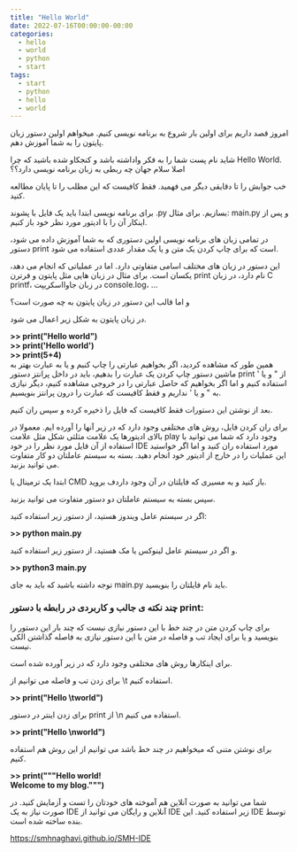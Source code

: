 ```yaml
---
title: "Hello World"
date: 2022-07-16T00:00:00-00:00
categories:
  - hello
  - world
  - python
  - start
tags:
  - start
  - python
  - hello
  - world
---
```


امروز قصد داریم برای اولین بار شروع به برنامه نویسی کنیم. 
میخواهم اولین دستور زبان پایتون را به شما آموزش دهم. 

شاید نام پست شما را به فکر واداشته باشد و کنجکاو شده باشید که چرا Hello World. اصلا سلام جهان چه ربطی به زبان برنامه نویسی دارد؟؟

خب جوابش را تا دقایقی دیگر می فهمید. فقط کافیست که این مطلب را تا پایان مطالعه کنید.

برای برنامه نویسی ابتدا باید یک فایل با پشوند .py بسازیم. برای مثال: main.py و پس از اینکار آن را با ادیتور مورد نظر خود باز کنیم. 

در تمامی زبان های برنامه نویسی اولین دستوری که به شما آموزش داده می شود، دستور print است که برای چاپ کردن یک متن و یا یک مقدار عددی استفاده می شود.

این دستور در زبان های مختلف اسامی متفاوتی دارد. اما در عملیاتی که انجام می دهد، یکسان است. برای مثال در زبان هایی مثل پایتون و فرترن print نام دارد، در زبان C printf، در زبان جاوااسکریپت console.log، ...

و اما قالب این دستور در زبان پایتون به چه صورت است؟

در زبان پایتون به شکل زیر اعمال می شود. 

<div dir="ltr" style="font-weight: bold;">
  >> print("Hello world")
</div>

<div dir="ltr" style="font-weight: bold;">
  >> print('Hello world')
</div>

<div dir="ltr" style="font-weight: bold;">
  >> print(5+4)
</div>
همین طور که مشاهده کردید، اگر بخواهیم عبارتی را چاپ کنیم و یا به عبارت بهتر به ماشین دستور چاپ کردن یک عبارت را بدهیم، باید در داخل پرانتز دستور print از " و یا ' استفاده کنیم و اما اگر بخواهیم که حاصل عبارتی را در خروجی مشاهده کنیم، دیگر نیازی به " و یا ' نداریم و  فقط کافیست که عبارت را درون پرانتز بنویسیم.

بعد از نوشتن این دستورات فقط کافیست که فایل را ذخیره کرده و سپس ران کنیم. 

برای ران کردن فایل، روش های مختلفی وجود دارد که در زیر آنها را آورده ایم.
معمولا در بالای ادیتورها یک علامت مثلثی شکل مثل علامت play وجود دارد که شما می توانید با استفاده از آن فایل مورد نظر را در خود IDE مورد استفاده ران کنید و  اما اگر خواستید این عملیات را در خارج از ادیتور خود انجام دهید. بسته به سیستم عاملتان دو کار متفاوت می توانید بزنید.

ابتدا یک ترمینال یا CMD باز کنید و به مسیری که فایلتان در آن وجود داردف بروید. 

سپس بسته به سیستم عاملتان دو دستور متفاوت می توانید بزنید.

اگر در سیستم عامل ویندوز هستید، از دستور زیر استفاده کنید:

<div dir="ltr" style="font-weight: bold;">
  >> python main.py
</div>

و اگر در سیستم عامل لینوکس یا مک هستید، از دستور زیر استفاده کنید.

<div dir="ltr" style="font-weight: bold;">
  >> python3 main.py
</div>

توجه داشته باشید که  باید به جای main.py باید نام فایلتان را بنویسید.

### چند نکته ی جالب و کاربردی در رابطه با دستور print:

برای چاپ کردن متن در چند خط با این دستور نیازی نیست که چند بار این دستور را بنویسید و یا برای ایجاد تب و فاصله در متن با این دستور نیازی به فاصله گذاشتن الکی نیست. 

برای اینکارها روش های مختلفی وجود دارد که در زیر آورده شده است.

برای زدن تب و فاصله می توانیم از \t استفاده کنیم. 

<div dir="ltr" style="font-weight: bold;">
  >> print("Hello \tworld")
</div>

برای زدن اینتر در دستور print از \n استفاده می کنیم.

<div dir="ltr" style="font-weight: bold;">
  >> print("Hello \nworld")
</div>

برای نوشتن متنی که میخواهیم در چند خط باشد می توانیم از این روش هم استفاده کنیم.

<div dir="ltr" style="font-weight: bold;">
  >> print("""Hello world!
</div>
<div dir="ltr" style="font-weight: bold;">
Welcome to my blog.""")
</div>

شما می توانید به صورت آنلاین هم آموخته های خودتان را تست و آزمایش کنید. در صورت نیاز به یک IDE آنلاین و رایگان می توانید از IDE زیر استفاده کنید. این IDE توسط بنده ساخته شده است.

https://smhnaghavi.github.io/SMH-IDE

